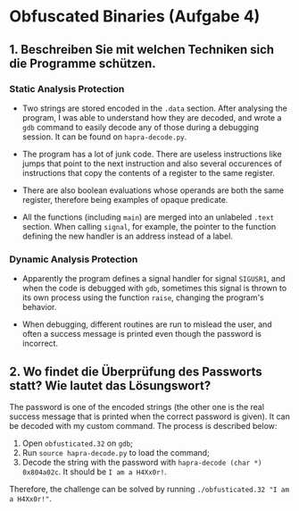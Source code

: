 #   Obfuscated Binaries (Aufgabe 4)

##  1. Beschreiben Sie mit welchen Techniken sich die Programme schützen.

### Static Analysis Protection

* Two strings are stored encoded in the `.data` section. After analysing the program, I was able to understand how they are decoded, and wrote a `gdb` command to easily decode any of those during a debugging session. It can be found on `hapra-decode.py`.

* The program has a lot of junk code. There are useless instructions like jumps that point to the next instruction and also several occurences of instructions that copy the contents of a register to the same register.

* There are also boolean evaluations whose operands are both the same register, therefore being examples of opaque predicate.

* All the functions (including `main`) are merged into an unlabeled `.text` section. When calling `signal`, for example, the pointer to the function defining the new handler is an address instead of a label.

### Dynamic Analysis Protection

* Apparently the program defines a signal handler for signal `SIGUSR1`, and when the code is debugged with `gdb`, sometimes this signal is thrown to its own process using the function `raise`, changing the program's behavior.

* When debugging, different routines are run to mislead the user, and often a success message is printed even though the password is incorrect.

##  2. Wo findet die Überprüfung des Passworts statt? Wie lautet das Lösungswort?

The password is one of the encoded strings (the other one is the real success message that is printed when the correct password is given). It can be decoded with my custom command. The process is described below:

1. Open `obfusticated.32` on `gdb`;
2. Run `source hapra-decode.py` to load the command;
3. Decode the string with the password with `hapra-decode (char *) 0x804a02c`. It should be `I am a H4Xx0r!`.

Therefore, the challenge can be solved by running `./obfusticated.32 "I am a H4Xx0r!"`.